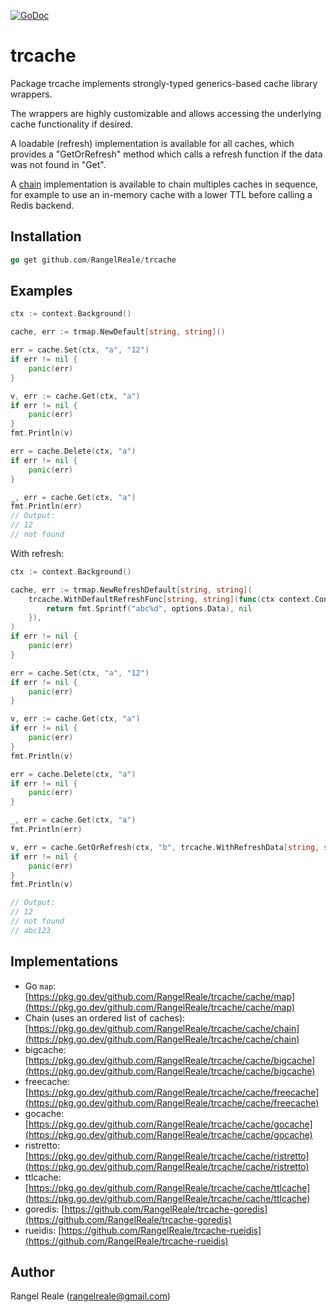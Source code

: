 [![GoDoc](https://godoc.org/github.com/RangelReale/trcache?status.png)](https://godoc.org/github.com/RangelReale/trcache)

trcache
=======

Package trcache implements strongly-typed generics-based cache library wrappers.

The wrappers are highly customizable and allows accessing the underlying cache functionality if desired.

A loadable (refresh) implementation is available for all caches, which provides a "GetOrRefresh" method which
calls a refresh function if the data was not found in "Get".

A [chain](https://pkg.go.dev/github.com/RangelReale/trcache/cache/chain) implementation is available to chain
multiples caches in sequence, for example to use an in-memory cache with a lower TTL before calling a Redis backend.

## Installation

```go
go get github.com/RangelReale/trcache
```

## Examples

```go
ctx := context.Background()

cache, err := trmap.NewDefault[string, string]()

err = cache.Set(ctx, "a", "12")
if err != nil {
    panic(err)
}

v, err := cache.Get(ctx, "a")
if err != nil {
    panic(err)
}
fmt.Println(v)

err = cache.Delete(ctx, "a")
if err != nil {
    panic(err)
}

_, err = cache.Get(ctx, "a")
fmt.Println(err)
// Output:
// 12
// not found
```

With refresh:

```go
ctx := context.Background()

cache, err := trmap.NewRefreshDefault[string, string](
    trcache.WithDefaultRefreshFunc[string, string](func(ctx context.Context, key string, options trcache.RefreshFuncOptions) (string, error) {
        return fmt.Sprintf("abc%d", options.Data), nil
    }),
)
if err != nil {
    panic(err)
}

err = cache.Set(ctx, "a", "12")
if err != nil {
    panic(err)
}

v, err := cache.Get(ctx, "a")
if err != nil {
    panic(err)
}
fmt.Println(v)

err = cache.Delete(ctx, "a")
if err != nil {
    panic(err)
}

_, err = cache.Get(ctx, "a")
fmt.Println(err)

v, err = cache.GetOrRefresh(ctx, "b", trcache.WithRefreshData[string, string](123))
if err != nil {
    panic(err)
}
fmt.Println(v)

// Output:
// 12
// not found
// abc123
```

## Implementations

- Go `map`: [https://pkg.go.dev/github.com/RangelReale/trcache/cache/map](https://pkg.go.dev/github.com/RangelReale/trcache/cache/map)
- Chain (uses an ordered list of caches): [https://pkg.go.dev/github.com/RangelReale/trcache/cache/chain](https://pkg.go.dev/github.com/RangelReale/trcache/cache/chain)
- bigcache: [https://pkg.go.dev/github.com/RangelReale/trcache/cache/bigcache](https://pkg.go.dev/github.com/RangelReale/trcache/cache/bigcache)
- freecache: [https://pkg.go.dev/github.com/RangelReale/trcache/cache/freecache](https://pkg.go.dev/github.com/RangelReale/trcache/cache/freecache)
- gocache: [https://pkg.go.dev/github.com/RangelReale/trcache/cache/gocache](https://pkg.go.dev/github.com/RangelReale/trcache/cache/gocache)
- ristretto: [https://pkg.go.dev/github.com/RangelReale/trcache/cache/ristretto](https://pkg.go.dev/github.com/RangelReale/trcache/cache/ristretto)
- ttlcache: [https://pkg.go.dev/github.com/RangelReale/trcache/cache/ttlcache](https://pkg.go.dev/github.com/RangelReale/trcache/cache/ttlcache)
- goredis: [https://github.com/RangelReale/trcache-goredis](https://github.com/RangelReale/trcache-goredis)
- rueidis: [https://github.com/RangelReale/trcache-rueidis](https://github.com/RangelReale/trcache-rueidis)

## Author

Rangel Reale (rangelreale@gmail.com)
